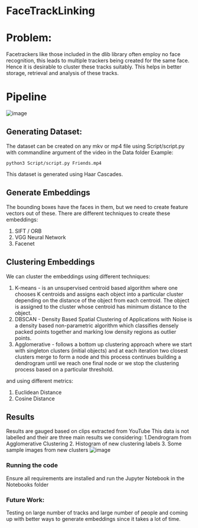 # FaceTrackLinking
# Problem:
Facetrackers like those included in the dlib library often employ no face recognition, this leads to multiple trackers being created for the same face. Hence it is desirable to cluster these tracks suitably. This helps in better storage, retrieval and analysis of these tracks. 

# Pipeline

![image](https://user-images.githubusercontent.com/14922339/142993802-4f38f3b9-41d7-42de-af72-b72897fd8ee1.png)

## Generating Dataset: 
The dataset can be created on any mkv or mp4 file using Script/script.py with commandline argument of the video in the Data folder
Example:

`` python3 Script/script.py Friends.mp4 ``

This dataset is generated using Haar Cascades.
## Generate Embeddings
The bounding boxes have the faces in them, but we need to create feature vectors out of these. 
There are different techniques to create these embeddings:
1. SIFT / ORB
2. VGG Neural Network
3. Facenet 

## Clustering Embeddings
We can cluster the embeddings using different techniques:
1. K-means - is an unsupervised centroid based algorithm where one chooses K centroids and assigns each object into a particular cluster depending on the distance of the object from each centroid. The object is assigned to the cluster whose centroid has minimum distance to the object.
2. DBSCAN - Density Based Spatial Clustering of Applications with Noise is a density based non-parametric algorithm which classifies densely packed points together and marking low density regions as outlier points.
3. Agglomerative - follows a bottom up clustering approach where we start with singleton clusters (initial objects) and at each iteration two closest clusters merge to form a node and this process continues building a dendrogram until we reach one final node or we stop the clustering process based on a particular threshold. 

and using different metrics:
1.  Euclidean Distance
2.  Cosine Distance

## Results
Results are gauged based on clips extracted from YouTube
This data is not labelled and their are three main results we considering:
1.Dendrogram from Agglomerative Clustering
2. Histogram of new clustering labels
3. Some sample images from new clusters
![image](https://user-images.githubusercontent.com/14922339/142995156-17ffa8af-b230-45b2-87be-56bcdf56b47f.png)

### Running the code
Ensure all requirements are installed and run the Jupyter Notebook in the Notebooks folder

### Future Work:
Testing on large number of tracks and large number of people and coming up with better ways to generate embeddings since it takes a lot of time.
